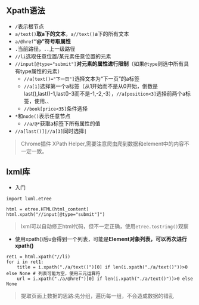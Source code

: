 ## Xpath语法
-   `/`表示根节点
-   `a/text()`**取a下的文本**，`a//text()`a下的所有文本
-   `a/@href`**“@”符号取属性**
-   `.`当前路径，`..`上一级路径
-   `//li`选取任意位置/某元素任意位置的元素
-   `//input[@type="submit"]`**对元素的属性进行限制**（如果`@type`则选中所有具有type属性的元素）
    -   `//a[text()="下一页"]`选择文本为“下一页”的a标签
    -   `//a[1]`选择第一个a标签（从1开始而不是从0开始，倒数是last(),last()-1,last()-3而不是-1,-2,-3），`//a[position<3]`选择前两个a标签，使用`、、`
    -   `//book[price<35]`条件选择
-   `*`和`node()`表示任意节点
    -   `//a/@*`获取a标签下所有属性的值
-   `//a[last()]|//a[3]`同时选择`|`
>Chrome插件 XPath Helper,需要注意爬虫爬到数据和element中的内容不一定一致。
## lxml库
-   入门
```
import lxml.etree

html = etree.HTML(html_content)
html.xpath("//input[@type="submit"]")
```
>lxml可以自动修正html代码，但不一定正确，使用`etree.tostring()`观察
-   使用xpath()后u会得到一个列表，可能是**Element对象列表，可以再次进行xpath()**
```
ret1 = html.xpath("//li)
for i in ret1:
    title = i.xpath("./a/text()")[0] if len(i.xpath("./a/text()"))>0 else None # 列表可能为空，使用三元运算符
    url = i.xpath("./a/@href")[0] if len(i.xpath("./a/text()"))>0 else None
```
>提取页面上数据的思路:先分组，遍历每一组，不会造成数据的错乱